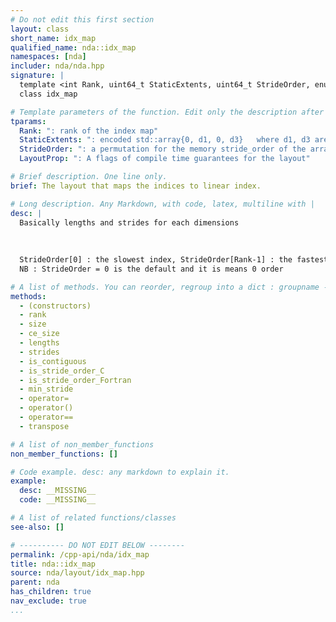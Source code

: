 ```yaml
---
# Do not edit this first section
layout: class
short_name: idx_map
qualified_name: nda::idx_map
namespaces: [nda]
includer: nda/nda.hpp
signature: |
  template <int Rank, uint64_t StaticExtents, uint64_t StrideOrder, enum nda::layout_prop_e LayoutProp>
  class idx_map

# Template parameters of the function. Edit only the description after the :
tparams:
  Rank: ": rank of the index map"
  StaticExtents: ": encoded std::array{0, d1, 0, d3}   where d1, d3 are static dimensions for index 1,3         NB Limitation : d1, d3 < 16 (until C++20)         0 mean dynamic dimension   NB : if StaticExtents ==0, it means all dimensions are static"
  StrideOrder: ": a permutation for the memory stride_order of the array"
  LayoutProp: ": A flags of compile time guarantees for the layout"

# Brief description. One line only.
brief: The layout that maps the indices to linear index.

# Long description. Any Markdown, with code, latex, multiline with |
desc: |
  Basically lengths and strides for each dimensions
  
  
  
  StrideOrder[0] : the slowest index, StrideOrder[Rank-1] : the fastest index Example : 012 : C the last index is the fastest 210 : Fortran, the first index is the fastest 120 : storage (i,j,k) is : index j is slowest, then k, then i
  NB : StrideOrder = 0 is the default and it is means 0 order

# A list of methods. You can reorder, regroup into a dict : groupname -> list
methods:
  - (constructors)
  - rank
  - size
  - ce_size
  - lengths
  - strides
  - is_contiguous
  - is_stride_order_C
  - is_stride_order_Fortran
  - min_stride
  - operator=
  - operator()
  - operator==
  - transpose

# A list of non_member_functions
non_member_functions: []

# Code example. desc: any markdown to explain it.
example:
  desc: __MISSING__
  code: __MISSING__

# A list of related functions/classes
see-also: []

# ---------- DO NOT EDIT BELOW --------
permalink: /cpp-api/nda/idx_map
title: nda::idx_map
source: nda/layout/idx_map.hpp
parent: nda
has_children: true
nav_exclude: true
...
```


